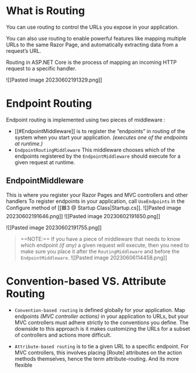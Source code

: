 # What is Routing
You can use routing to control the URLs you expose in your application.

You can also use routing to enable powerful features like mapping multiple URLs to the same Razor Page, and automatically extracting data from a request’s URL.

Routing in ASP.NET Core is the process of mapping an incoming HTTP request to a specific handler.

![[Pasted image 20230602191329.png]]

# Endpoint Routing
Endpoint routing is implemented using two pieces of middleware :
- [[#EndpointMiddleware]] is to register the “endpoints” in routing of the system when you start your application. *(executes one of the endpoints at runtime.)*
- `EndpointRoutingMiddleware` This middleware chooses which of the endpoints registered by the `EndpointMiddleware` should execute for a given request at runtime.

## EndpointMiddleware 
This is where you register your Razor Pages and MVC controllers and other handlers
To register endpoints in your application, call `UseEndpoints` in the Configure method of [[🟦3 @ Startup Class|Startup.cs]].
![[Pasted image 20230602191646.png]]
![[Pasted image 20230602191650.png]]

![[Pasted image 20230602191755.png]]

> ==NOTE:== If you have a piece of middleware that needs to know which endpoint *(if any)* a given request will execute, then you need to make sure you place it after the `RoutingMiddleware` and before the `EndpointMiddleware`.
> ![[Pasted image 20230606114458.png]]

# Convention-based VS. Attribute Routing
- `Convention-based routing` is defined globally for your application.
  Map endpoints *(MVC controller actions)* in your application to URLs, but your MVC controllers must adhere strictly to the conventions you define.
  The downside to this approach is it makes customizing the URLs for a subset of controllers and actions more difficult.

- `Attribute-based routing` is to tie a given URL to a specific endpoint.
  For MVC controllers, this involves placing [Route] attributes on the action methods themselves, hence the term attribute-routing.
  And its more flexible
